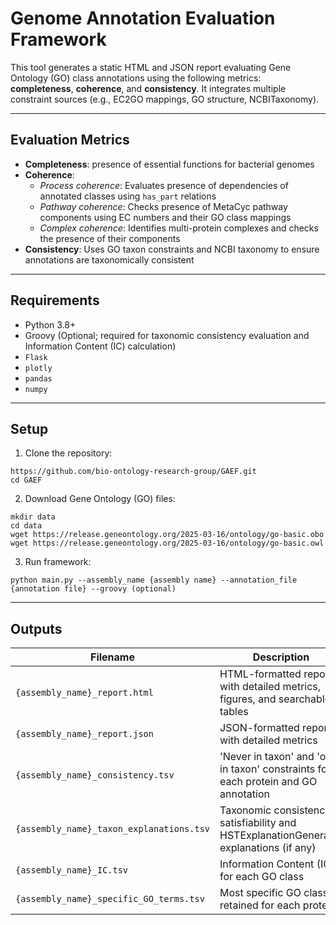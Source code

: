 # Genome Annotation Evaluation Framework

This tool generates a static HTML and JSON report evaluating Gene Ontology (GO) class annotations using the following metrics: **completeness**, **coherence**, and **consistency**. It integrates multiple constraint sources (e.g., EC2GO mappings, GO structure, NCBITaxonomy).

---

## Evaluation Metrics

- **Completeness**: presence of essential functions for bacterial genomes
- **Coherence**:
  - *Process coherence*: Evaluates presence of dependencies of annotated classes using `has_part` relations
  - *Pathway coherence*: Checks presence of MetaCyc pathway components using EC numbers and their GO class mappings
  - *Complex coherence*: Identifies multi-protein complexes and checks the presence of their components
- **Consistency**: Uses GO taxon constraints and NCBI taxonomy to ensure annotations are taxonomically consistent

---

## Requirements

- Python 3.8+
- Groovy (Optional; required for taxonomic consistency evaluation and Information Content (IC) calculation)
- `Flask`
- `plotly`
- `pandas`
- `numpy`

---

## Setup

1. Clone the repository:

```https://github.com/bio-ontology-research-group/GAEF.git```  
```cd GAEF```

2. Download Gene Ontology (GO) files:

```mkdir data```  
```cd data```  
```wget https://release.geneontology.org/2025-03-16/ontology/go-basic.obo```  
```wget https://release.geneontology.org/2025-03-16/ontology/go-basic.owl```

3. Run framework:

```python main.py --assembly_name {assembly name} --annotation_file {annotation file} --groovy (optional)```

---

## Outputs

| Filename                                | Description                                                                                   |
|-----------------------------------------|-----------------------------------------------------------------------------------------------|
| `{assembly_name}_report.html`           | HTML-formatted report with detailed metrics, figures, and searchable tables                  |
| `{assembly_name}_report.json`           | JSON-formatted report with detailed metrics                                                  |
| `{assembly_name}_consistency.tsv`       | 'Never in taxon' and 'only in taxon' constraints for each protein and GO annotation          |
| `{assembly_name}_taxon_explanations.tsv`| Taxonomic consistency satisfiability and HSTExplanationGenerator explanations (if any)       |
| `{assembly_name}_IC.tsv`                | Information Content (IC) for each GO class                                                   |
| `{assembly_name}_specific_GO_terms.tsv` | Most specific GO classes retained for each protein                                           |


